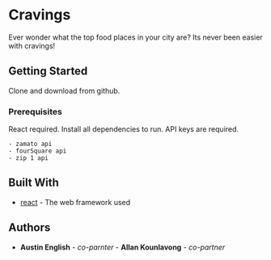 # Cravings

Ever wonder what the top food places in your city are? Its never been easier with cravings!

## Getting Started

Clone and download from github.

### Prerequisites

  React required. Install all dependencies to run. API keys are required.

```
- zamato api
- fourSquare api
- zip 1 api
```



## Built With

* [react](http://www.dropwizard.io/1.0.2/docs/) - The web framework used


## Authors

* **Austin English** - *co-parnter* - **Allan Kounlavong** - *co-partner*




